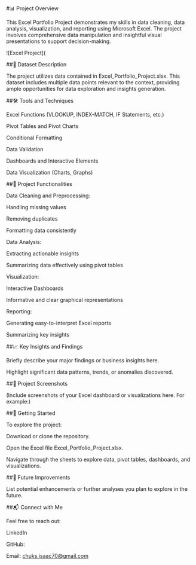 #📊 Project Overview

This Excel Portfolio Project demonstrates my skills in data cleaning, data analysis, visualization, and reporting using Microsoft Excel. 
The project involves comprehensive data manipulation and insightful visual presentations to support decision-making.

![Excel Project](

##📁 Dataset Description

The project utilizes data contained in Excel_Portfolio_Project.xlsx. This dataset includes multiple data points relevant to the context, providing ample opportunities for data exploration and insights generation.

##🛠️ Tools and Techniques

Excel Functions (VLOOKUP, INDEX-MATCH, IF Statements, etc.)

Pivot Tables and Pivot Charts

Conditional Formatting

Data Validation

Dashboards and Interactive Elements

Data Visualization (Charts, Graphs)

##🎯 Project Functionalities

Data Cleaning and Preprocessing:

Handling missing values

Removing duplicates

Formatting data consistently

Data Analysis:

Extracting actionable insights

Summarizing data effectively using pivot tables

Visualization:

Interactive Dashboards

Informative and clear graphical representations

Reporting:

Generating easy-to-interpret Excel reports

Summarizing key insights

##📈 Key Insights and Findings

Briefly describe your major findings or business insights here.

Highlight significant data patterns, trends, or anomalies discovered.

##📸 Project Screenshots

(Include screenshots of your Excel dashboard or visualizations here. For example:)



##🚀 Getting Started

To explore the project:

Download or clone the repository.

Open the Excel file Excel_Portfolio_Project.xlsx.

Navigate through the sheets to explore data, pivot tables, dashboards, and visualizations.

##📌 Future Improvements

List potential enhancements or further analyses you plan to explore in the future.

##📬 Connect with Me

Feel free to reach out:

LinkedIn

GitHub:

Email: chuks.isaac70@gmail.com

